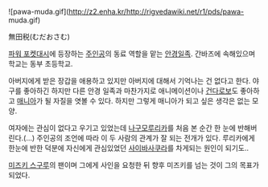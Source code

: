 ![pawa-muda.gif](http://z2.enha.kr/http://rigvedawiki.net/r1/pds/pawa-
muda.gif)

無田税(むだおさむ)  

[파워 포켓대시](%ED%8C%8C%EC%9B%8C%20%ED%8F%AC%EC%BC%93%20%EB%8C%80%EC%8B%9C.md)에 등장하는
[주인공](%ED%8C%8C%EC%9B%8C%ED%94%84%EB%A1%9C%EA%B5%B0.md)의 동료 역할을 맡는 [안경일족](%EC%95%88%EA%B2%BD%20%EC%9D%BC%EC%A1%B1.md). 간바즈에 속해있으며 학교는 동부 초등학교.

아버지에게 받은 장갑을 애용하고 있지만 아버지에 대해서 기억나는 건 없다고 한다. 야구를 좋아하긴 하지만 다른 안경 일족과 마찬가지로
애니메이션이나 [건다로보](%EA%B1%B4%EB%8B%A4%EB%A1%9C%EB%B3%B4.md)도 좋아하고
[매니아](%EC%98%A4%ED%83%80%EC%BF%A0.md)가 될 자질을 엿볼 수 있다. 하지만 그렇게 매니아가 되고 싶은
생각은 없는 모양.

여자에는 관심이 없다고 우기고 있었는데 [나구모루리카](%EB%82%98%EA%B5%AC%EB%AA%A8%20%EB%A3%A8%EB%A6%AC%EC%B9%B4.md)를 처음 본 순간
한 눈에 반해버린다.(...) 주인공의 조언에 따라 이 두 사람의 관계가 잘 되는 전개가 있다. 루리카에게 한눈에 반한 덕분에 자신에게
관심있었던 [사이바사쿠라](%EC%82%AC%EC%9D%B4%EB%B0%94%20%EC%82%AC%EC%BF%A0%EB%9D%BC.md)를 차게되는
원인이 되기도..

[미즈키 스구루](%EB%AF%B8%EC%A6%88%ED%82%A4%20%EC%8A%A4%EA%B5%AC%EB%A3%A8.md)의
팬이며 그에게 사인을 요청한 뒤 향후 미즈키를 넘는 것이 그의 목표가 되었다.

  

